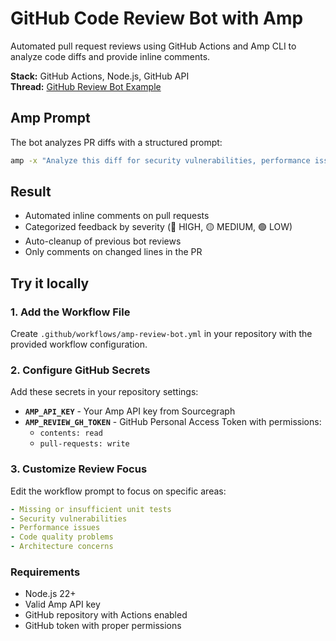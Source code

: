 # GitHub Code Review Bot with Amp

Automated pull request reviews using GitHub Actions and Amp CLI to analyze code diffs and provide inline comments.

**Stack:** GitHub Actions, Node.js, GitHub API  
**Thread:** [GitHub Review Bot Example](https://github.com/Isuru-F/demo-latest-audiobooks/pull/82)

## Amp Prompt

The bot analyzes PR diffs with a structured prompt:

```bash
amp -x "Analyze this diff for security vulnerabilities, performance issues, code quality problems, and missing tests. Format response with severity levels and specific file/line references."
```

## Result

- Automated inline comments on pull requests
- Categorized feedback by severity (🔴 HIGH, 🟡 MEDIUM, 🟢 LOW)
- Auto-cleanup of previous bot reviews
- Only comments on changed lines in the PR

## Try it locally

### 1. Add the Workflow File

Create `.github/workflows/amp-review-bot.yml` in your repository with the provided workflow configuration.

### 2. Configure GitHub Secrets

Add these secrets in your repository settings:

- **`AMP_API_KEY`** - Your Amp API key from Sourcegraph
- **`AMP_REVIEW_GH_TOKEN`** - GitHub Personal Access Token with permissions:
  - `contents: read`
  - `pull-requests: write`

### 3. Customize Review Focus

Edit the workflow prompt to focus on specific areas:

```yaml
- Missing or insufficient unit tests
- Security vulnerabilities  
- Performance issues
- Code quality problems
- Architecture concerns
```

### Requirements

- Node.js 22+
- Valid Amp API key
- GitHub repository with Actions enabled
- GitHub token with proper permissions
